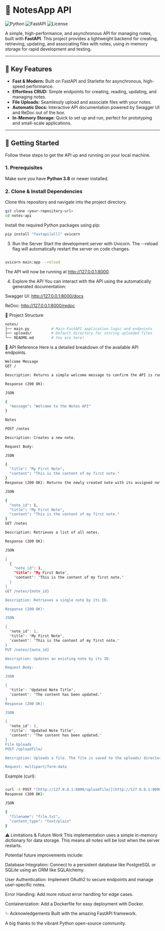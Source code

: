 # 📝 NotesApp API

![Python](https://img.shields.io/badge/Python-3.8%2B-blue?style=for-the-badge&logo=python)
![FastAPI](https://img.shields.io/badge/FastAPI-0.100%2B-green?style=for-the-badge&logo=fastapi)
![License](https://img.shields.io/badge/License-MIT-lightgrey?style=for-the-badge)

A simple, high-performance, and asynchronous API for managing notes, built with **FastAPI**. This project provides a lightweight backend for creating, retrieving, updating, and associating files with notes, using in-memory storage for rapid development and testing.

---

## 🚀 Key Features

-   **Fast & Modern:** Built on FastAPI and Starlette for asynchronous, high-speed performance.
-   **Effortless CRUD:** Simple endpoints for creating, reading, updating, and managing notes.
-   **File Uploads:** Seamlessly upload and associate files with your notes.
-   **Automatic Docs:** Interactive API documentation powered by Swagger UI and ReDoc out of the box.
-   **In-Memory Storage:** Quick to set up and run, perfect for prototyping and small-scale applications.

---

## 🏁 Getting Started

Follow these steps to get the API up and running on your local machine.

### 1. Prerequisites

Make sure you have **Python 3.8** or newer installed.

### 2. Clone & Install Dependencies

Clone this repository and navigate into the project directory.

```bash
git clone <your-repository-url>
cd notes-api
```
Install the required Python packages using pip:
```bash
pip install "fastapi[all]" uvicorn
```
3. Run the Server
Start the development server with Uvicorn. The --reload flag will automatically restart the server on code changes.
```bash

uvicorn main:app --reload
```

The API will now be running at http://127.0.0.1:8000.

4. Explore the API
You can interact with the API using the automatically generated documentation:

Swagger UI: http://127.0.0.1:8000/docs

ReDoc: http://127.0.0.1:8000/redoc

📁 Project Structure
```bash
notes/
├── main.py          # Main FastAPI application logic and endpoints
├── uploads/         # Default directory for storing uploaded files
└── README.md        # You are here!
```
📌 API Reference
Here is a detailed breakdown of the available API endpoints.
```bash
Welcome Message
GET /

Description: Returns a simple welcome message to confirm the API is running.

Response (200 OK):

JSON

{
  "message": "Welcome to the Notes API"
}

Notes

POST /notes

Description: Creates a new note.

Request Body:

JSON

{
  "title": "My First Note",
  "content": "This is the content of my first note."
}
Response (200 OK): Returns the newly created note with its assigned note_id.

JSON

{
  "note_id": 1,
  "title": "My First Note",
  "content": "This is the content of my first note."
}
GET /notes

Description: Retrieves a list of all notes.

Response (200 OK):

JSON

[
  {
    "note_id": 1,
    "title": "My First Note",
    "content": "This is the content of my first note."
  }
]
GET /notes/{note_id}

Description: Retrieves a single note by its ID.

Response (200 OK):

JSON

{
  "note_id": 1,
  "title": "My First Note",
  "content": "This is the content of my first note."
}
PUT /notes/{note_id}

Description: Updates an existing note by its ID.

Request Body:

JSON

{
  "title": "Updated Note Title",
  "content": "The content has been updated."
}
Response (200 OK):

JSON

{
  "note_id": 1,
  "title": "Updated Note Title",
  "content": "The content has been updated."
}
File Uploads
POST /uploadfile/

Description: Uploads a file. The file is saved to the uploads/ directory.

Request: multipart/form-data
```
Example (curl):

```bash

curl -X POST "[http://127.0.0.1:8000/uploadfile/](http://127.0.0.1:8000/uploadfile/)" -F "file=@/path/to/your/file.txt"
Response (200 OK):

JSON

{
  "filename": "file.txt",
  "content_type": "text/plain"
}
```


⚠️ Limitations & Future Work
This implementation uses a simple in-memory dictionary for data storage. This means all notes will be lost when the server restarts.

Potential future improvements include:

Database Integration: Connect to a persistent database like PostgreSQL or SQLite using an ORM like SQLAlchemy.

User Authentication: Implement OAuth2 to secure endpoints and manage user-specific notes.

Error Handling: Add more robust error handling for edge cases.

Containerization: Add a Dockerfile for easy deployment with Docker.

✨ Acknowledgements
Built with the amazing FastAPI framework.

A big thanks to the vibrant Python open-source community.
